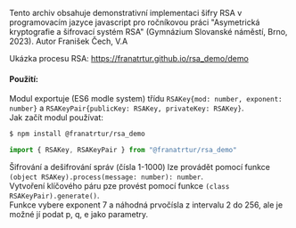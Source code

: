 Tento archiv obsahuje demonstrativní implementaci šifry RSA v programovacím jazyce javascript
pro ročníkovou práci "Asymetrická kryptografie a šifrovací systém RSA"
(Gymnázium Slovanské náměstí, Brno, 2023). Autor Franišek Čech, V.A

Ukázka procesu RSA: https://franatrtur.github.io/rsa_demo/demo

#### Použití:
Modul exportuje (ES6 modle system) třídu `RSAKey{mod: number, exponent: number}` a 
`RSAKeyPair{publicKey: RSAKey, privateKey: RSAKey}`.  
Jak začít modul používat:
```bash
$ npm install @franatrtur/rsa_demo
```
```javascript
import { RSAKey, RSAKeyPair } from "@franatrtur/rsa_demo"
```
Šifrování a dešifrování správ (čísla 1-1000) lze provádět pomocí funkce `(object RSAKey).process(message: number): number`.  
Vytvoření klíčového páru pze provést pomocí funkce `(class RSAKeyPair).generate()`.  
Funkce vybere exponent 7 a náhodná prvočísla z intervalu 2 do 256, ale je možné jí podat p, q, e jako parametry.

